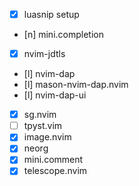 - [x] luasnip setup
- [n] mini.completion
- [x] nvim-jdtls
- [l] nvim-dap
- [l] mason-nvim-dap.nvim
- [l] nvim-dap-ui
- [x] sg.nvim
- [ ] tpyst.vim
- [x] image.nvim
- [x] neorg
- [x] mini.comment
- [x] telescope.nvim
